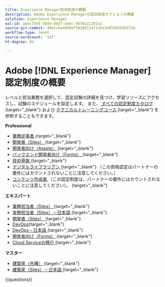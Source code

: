 ```yaml
---
title: Experience Manager認定制度の概要
description: Adobe Experience Managerの認定制度オプションの概要
solution: Experience Manager
exl-id: abec7565-58dd-46d7-bebc-5676a22201e2
source-git-commit: d0e1c6a499d5f3016d1147135e2e85d2b930372b
workflow-type: tm+mt
source-wordcount: '127'
ht-degree: 0%

---
```


# Adobe [!DNL Experience Manager] 認定制度の概要

レベルと担当業務を選択して、認定試験の詳細を見つけ、学習リソースにアクセスし、試験のスケジュールを設定します。 また、[ すべての認定制度カタログ ](https://certification.adobe.com/certifications){target="_blank"} および [ テクニカルトレーニングコース ](https://certification.adobe.com/courses/?/courses){target="_blank"} を参照することもできます。

**Professional**

* [ 業務従事者 ](https://certification.adobe.com/certification/experience-manager-business-practitioner-professional){target="_blank"} <!--AD0-E126-->
* [ 開発者（Sites） ](https://certification.adobe.com/certification/sites-developer-professional-v2){target="_blank"} <!--AD0-E128-->
* [ 開発者向け（Assets） ](https://certification.adobe.com/certification/assets-developer-professional){target="_blank"} <!--AD0-E129-->
* [ バックエンド開発者向け（Forms） ](https://certification.adobe.com/certification/backend-developer-professional){target="_blank"} <!--AD0-E127-->
* [ 技術基盤 ](https://certification.adobe.com/certification/technical-foundations-professional){target="_blank"} <!--AD0-E132-->
* [ デジタルライブラリアン ](https://certification.adobe.com/certification/digital-librarian-professional){target="_blank"} （この資格認定はパートナーの要件にはカウントされないことに注意してください。）  <!--AD0-E143-->
* [ コンテンツ作成者 ](https://certification.adobe.com/certification/sites-content-author-professional) （この認定制度は、パートナーの要件にはカウントされないことに注意してください）。
  {target="_blank"} <!--AD0-E144-->

**エキスパート**

* [ 業務担当者（Sites） ](https://certification.adobe.com/certification/sites-business-practitioner-expert){target="_blank"} <!--AD0-E121-->
* [ 実務担当者（Sites） – 日本語 ](https://certification.adobe.com/certification/sites-business-practitioner-expert){target="_blank"} <!--AD0-E121-J-->
* [ 開発者（Sites） ](https://certification.adobe.com/certification/sites-developer-expert-v2){target="_blank"} <!--AD0-E137-->
* [DevOps](https://certification.adobe.com/certification/aem-devops-engineer-expert){target="_blank"} <!--AD0-E124-->
* [DevOps – 日本語 ](https://certification.adobe.com/certification/aem-devops-engineer-expert){target="_blank"} <!--AD0-E124-J-->
* [ 開発者向け（Forms） ](https://certification.adobe.com/certification/aem-forms-developer-expert){target="_blank"} <!--AD0-E125-->
* [Cloud Serviceの移行 ](https://certification.adobe.com/certification/cloud-service-migration-expert){target="_blank"} <!--AD0-E136-->

**マスター**

* [ 建築家（外構） ](https://certification.adobe.com/certification/sites-architect-master){target="_blank"} <!--AD0-E117-->
* [ 建築家（Sites） – 日本語 ](https://certification.adobe.com/certification/sites-architect-master){target="_blank"} <!--AD0-E117-J-->

{{questions}}
